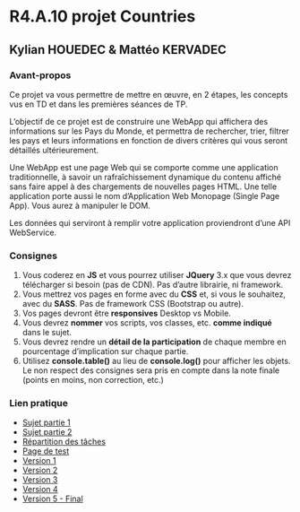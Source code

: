 # R4.A.10 projet Countries

## Kylian HOUEDEC & Mattéo KERVADEC

### Avant-propos

Ce projet va vous permettre de mettre en œuvre, en 2 étapes, les concepts vus en TD et dans les premières séances de TP.

L’objectif de ce projet est de construire une WebApp qui affichera des informations sur les Pays du Monde, et permettra de rechercher, trier, filtrer les pays et leurs informations en fonction de divers critères qui vous seront détaillés ultérieurement.

Une WebApp est une page Web qui se comporte comme une application traditionnelle, à savoir un rafraîchissement dynamique du contenu affiché sans faire appel à des chargements de nouvelles pages HTML. Une telle application porte aussi le nom
d’Application Web Monopage (Single Page App). Vous aurez à manipuler le DOM.

Les données qui serviront à remplir votre application proviendront d’une API WebService.

### Consignes

1. Vous coderez en **JS** et vous pourrez utiliser **JQuery** 3.x que vous devrez télécharger si besoin (pas de CDN). Pas d’autre librairie, ni framework.
2. Vous mettrez vos pages en forme avec du **CSS** et, si vous le souhaitez, avec du **SASS**. Pas de framework CSS (Bootstrap ou autre).
3. Vos pages devront être **responsives** Desktop vs Mobile.
4. Vous devrez **nommer** vos scripts, vos classes, etc. **comme indiqué** dans le sujet.
5. Vous devrez rendre un **détail de la participation** de chaque membre en pourcentage d’implication sur chaque partie.
6. Utilisez **console.table()** au lieu de **console.log()** pour afficher les objets. Le non respect des consignes sera pris en compte dans la note finale (points en moins, non correction, etc.)

### Lien pratique

- [Sujet partie 1](sujet/Projet%20Countries%20-%20Partie%201.pdf)
- [Sujet partie 2]()
- [Répartition des tâches](./participation.txt)
- [Page de test](https://matteo-k.github.io/R4.10Countries/html/test/test.html)
- [Version 1](https://matteo-k.github.io/R4.10Countries/html/v1/countries_v1.html)
- [Version 2](https://matteo-k.github.io/R4.10Countries/html/v2/countries_v2.html)
- [Version 3](https://matteo-k.github.io/R4.10Countries/html/v3/countries_v3.html)
- [Version 4](https://matteo-k.github.io/R4.10Countries/html/v4/countries_v4.html)
- [Version 5 - Final](https://matteo-k.github.io/R4.10Countries/html/v5/countries_v5.html)
